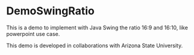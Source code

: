 # DemoSwingRatio

This is a demo to implement with Java Swing the ratio 16:9 and 16:10, like powerpoint use case.

This demo is developed in collaborations with Arizona State University.